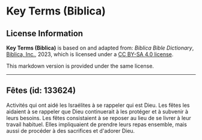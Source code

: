 # Key Terms (Biblica)

## License Information

**Key Terms (Biblica)** is based on and adapted from: _Biblica Bible Dictionary_, [Biblica, Inc.](https://www.biblica.com/), 2023, which is licensed under a [CC BY-SA 4.0 license](https://creativecommons.org/licenses/by-sa/4.0/legalcode.en).

This markdown version is provided under the same license.



--------------------------------

## Fêtes (id: 133624)

Activités qui ont aidé les Israélites à se rappeler qui est Dieu. Les fêtes les aidaient à se rappeler que Dieu continuerait à les protéger et à subvenir à leurs besoins. Les fêtes consistaient à se reposer au lieu de se livrer à leur travail habituel. Elles impliquaient de prendre leurs repas ensemble, mais aussi de procéder à des sacrifices et d'adorer Dieu.


